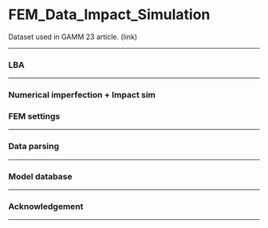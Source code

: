 # FEM_Data_Impact_Simulation

Dataset used in GAMM 23 article. (link)

---
### LBA
---
### Numerical imperfection + Impact sim
### FEM settings
---
### Data parsing 
---
### Model database
---
### Acknowledgement
---
